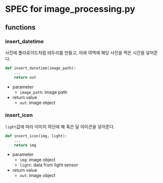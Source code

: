 # SPEC for image_processing.py

## functions

### insert_datetime

사진에 폴라로이드처럼 테두리를 만들고, 아래 여백에 해당 사진을 찍은 시간을 넣어준다.

```python
def insert_datetime(image_path):
    ...
    return out
```

- parameter
    - `image_path`: image path
- return value
    - `out`: image object

### insert_icon

`light`값에 따라 이미지 하단에 해 혹은 달 아이콘을 넣어준다.

```python
def insert_icon(img, light):
    ...
    return img
```

- parameter
    - `img`: image object
    - `light`: data from light sensor
- return value
    - `out`: image object
